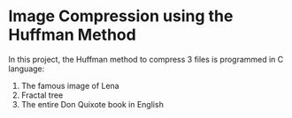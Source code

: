 # Image Compression using the Huffman Method

In this project, the Huffman method to compress 3 files is programmed in C language:

1. The famous image of Lena
2. Fractal tree
3. The entire Don Quixote book in English
